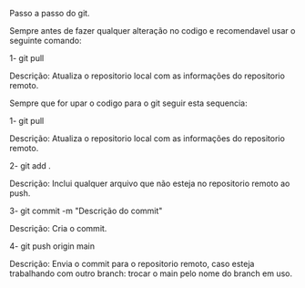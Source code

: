 Passo a passo do git.

Sempre antes de fazer qualquer alteração no codigo e recomendavel usar o seguinte comando:

1- git pull

Descrição: Atualiza o repositorio local com as informações do repositorio remoto.

Sempre que for upar o codigo para o git seguir esta sequencia:

1- git pull

Descrição: Atualiza o repositorio local com as informações do repositorio remoto.

2- git add .

Descrição: Inclui qualquer arquivo que não esteja no repositorio remoto ao push.

3- git commit -m "Descrição do commit"

Descrição: Cria o commit.

4- git push origin main

Descrição: Envia o commit para o repositorio remoto, caso esteja trabalhando com outro branch: trocar o main pelo nome do branch em uso.
